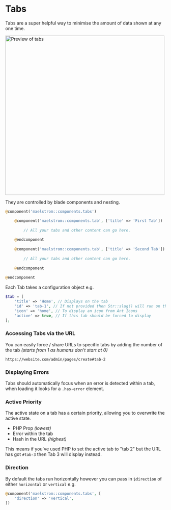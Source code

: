 # Tabs

Tabs are a super helpful way to minimise the amount of data shown at any one time.

<img src="/tab-preview.png" alt="Preview of tabs" class="m-w-full h-auto" style="width: 500px;" />

They are controlled by blade components and nesting.

```php
@component('maelstrom::components.tabs')

    @component('maelstrom::components.tab', ['title' => 'First Tab'])
    
        // All your tabs and other content can go here.
    
    @endcomponent
    
    @component('maelstrom::components.tab', ['title' => 'Second Tab'])
        
        // All your tabs and other content can go here.
        
    @endcomponent
    
@endcomponent
```

Each Tab takes a configuration object e.g.

```php
$tab = [
    'title' => 'Home', // Displays on the tab
    'id' => 'tab-1', // If not provided then Str::slug() will run on the title,
    'icon' => 'home', // To display an icon from Ant Icons
    'active' => true, // If this tab should be forced to display
];
```

### Accessing Tabs via the URL

You can easily force / share URLs to specific tabs by adding the number of the tab *(starts from 1 as humans don't start at 0)*

```
https://website.com/admin/pages/create#tab-2
```

### Displaying Errors

Tabs should automatically focus when an error is detected within a tab, when loading it looks for a `.has-error` element.

### Active Priority

The active state on a tab has a certain priority, allowing you to overwrite the active state.

- PHP Prop *(lowest)*
- Error within the tab
- Hash in the URL *(highest)*

This means if you've used PHP to set the active tab to "tab 2" but the URL has got `#tab-3` then Tab 3 will display instead.

### Direction

By default the tabs run horizontally however you can pass in `$direction` of either `horizontal` or `vertical` e.g.

```php
@component('maelstrom::components.tabs', [
    'direction' => 'vertical',
])
```
